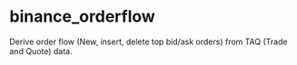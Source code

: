 # binance_orderflow
Derive order flow (New, insert, delete top bid/ask orders) from TAQ (Trade and Quote) data. 
